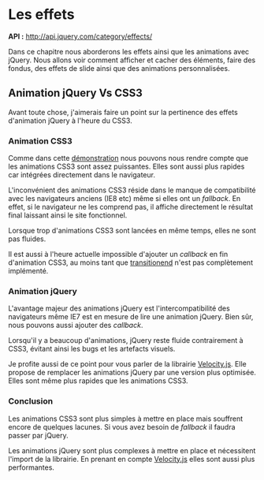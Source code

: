 # Les effets

**API :** http://api.jquery.com/category/effects/

Dans ce chapitre nous aborderons les effets ainsi que les animations avec jQuery. Nous allons voir comment afficher et cacher des éléments, faire des fondus, des effets de slide ainsi que des animations personnalisées.

## Animation jQuery Vs CSS3

Avant toute chose, j'aimerais faire un point sur la pertinence des effets d'animation jQuery à l'heure du CSS3.

### Animation CSS3

Comme dans cette [démonstration](http://www.justinaguilar.com/animations/) nous pouvons nous rendre compte que les animations CSS3 sont assez puissantes. Elles sont aussi plus rapides car intégrées directement dans le navigateur.

L'inconvénient des animations CSS3 réside dans le manque de compatibilité avec les navigateurs anciens (IE8 etc) même si elles ont un *fallback*. En effet, si le navigateur ne les comprend pas, il affiche directement le résultat final laissant ainsi le site fonctionnel.

Lorsque trop d'animations CSS3 sont lancées en même temps, elles ne sont pas fluides.

Il est aussi à l'heure actuelle impossible d'ajouter un *callback* en fin d'animation CSS3, au moins tant que  [transitionend](https://developer.mozilla.org/en-US/docs/Web/Events/transitionend) n'est pas complètement implémenté.


### Animation jQuery

L'avantage majeur des animations jQuery est l'intercompatibilité des navigateurs même IE7 est en mesure de lire une animation jQuery. Bien sûr, nous pouvons aussi ajouter des *callback*.

Lorsqu'il y a beaucoup d'animations, jQuery reste fluide contrairement à CSS3, évitant ainsi les bugs et les artefacts visuels.

Je profite aussi de ce point pour vous parler de la librairie  [Velocity.js](http://julian.com/research/velocity/). Elle propose de remplacer les animations jQuery par une version plus optimisée. Elles sont même plus rapides que les animations CSS3.


### Conclusion

Les animations CSS3 sont plus simples à mettre en place mais souffrent encore de quelques lacunes. Si vous avez besoin de *fallback* il faudra passer par jQuery.

Les animations jQuery sont plus complexes à mettre en place et nécessitent l'import de la librairie. En prenant en compte [Velocity.js](http://julian.com/research/velocity/) elles sont aussi plus performantes.




